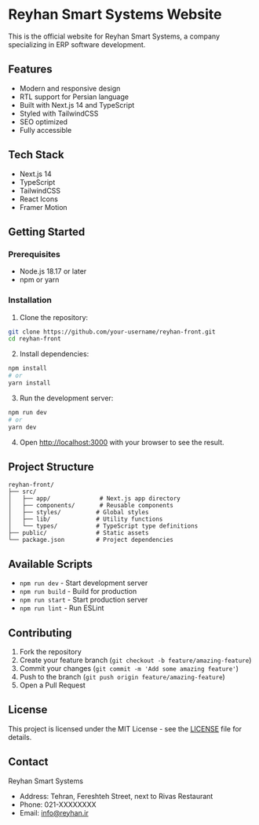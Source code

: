 # Reyhan Smart Systems Website

This is the official website for Reyhan Smart Systems, a company specializing in ERP software development.

## Features

- Modern and responsive design
- RTL support for Persian language
- Built with Next.js 14 and TypeScript
- Styled with TailwindCSS
- SEO optimized
- Fully accessible

## Tech Stack

- Next.js 14
- TypeScript
- TailwindCSS
- React Icons
- Framer Motion

## Getting Started

### Prerequisites

- Node.js 18.17 or later
- npm or yarn

### Installation

1. Clone the repository:
```bash
git clone https://github.com/your-username/reyhan-front.git
cd reyhan-front
```

2. Install dependencies:
```bash
npm install
# or
yarn install
```

3. Run the development server:
```bash
npm run dev
# or
yarn dev
```

4. Open [http://localhost:3000](http://localhost:3000) with your browser to see the result.

## Project Structure

```
reyhan-front/
├── src/
│   ├── app/              # Next.js app directory
│   ├── components/       # Reusable components
│   ├── styles/          # Global styles
│   ├── lib/             # Utility functions
│   └── types/           # TypeScript type definitions
├── public/              # Static assets
└── package.json         # Project dependencies
```

## Available Scripts

- `npm run dev` - Start development server
- `npm run build` - Build for production
- `npm run start` - Start production server
- `npm run lint` - Run ESLint

## Contributing

1. Fork the repository
2. Create your feature branch (`git checkout -b feature/amazing-feature`)
3. Commit your changes (`git commit -m 'Add some amazing feature'`)
4. Push to the branch (`git push origin feature/amazing-feature`)
5. Open a Pull Request

## License

This project is licensed under the MIT License - see the [LICENSE](LICENSE) file for details.

## Contact

Reyhan Smart Systems
- Address: Tehran, Fereshteh Street, next to Rivas Restaurant
- Phone: 021-XXXXXXXX
- Email: info@reyhan.ir 